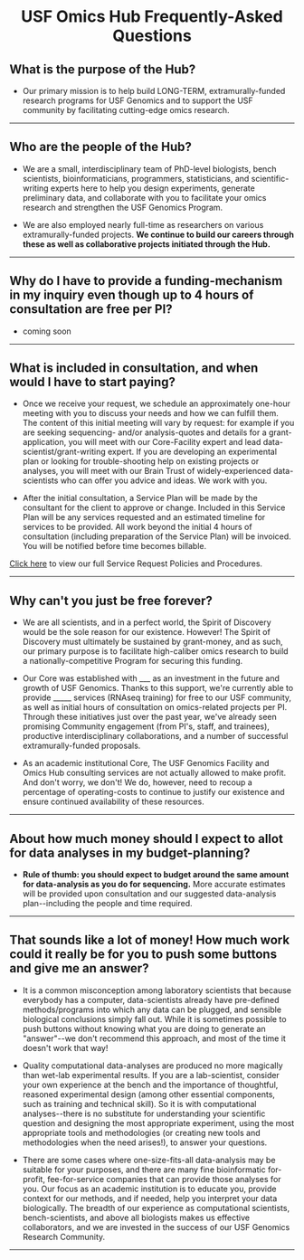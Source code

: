 <h1 style align="center">USF Omics Hub Frequently-Asked Questions</h1>

## What is the purpose of the Hub?

* Our primary mission is to help build LONG-TERM, extramurally-funded research programs for USF Genomics and to support the USF community by facilitating cutting-edge omics research. 
***

## Who are the people of the Hub?

* We are a small, interdisciplinary team of PhD-level biologists, bench scientists, bioinformaticians, programmers, statisticians, and scientific-writing experts here to help you design experiments, generate preliminary data, and collaborate with you to facilitate your omics research and strengthen the USF Genomics Program.

* We are also employed nearly full-time as researchers on various extramurally-funded projects. **We continue to build our careers through these as well as collaborative projects initiated through the Hub.**
***  		

## Why do I have to provide a funding-mechanism in my inquiry even though up to 4 hours of consultation are free per PI?
* coming soon
***

## What is included in consultation, and when would I have to start paying?
* Once we receive your request, we schedule an approximately one-hour meeting with you to discuss your needs and how we can fulfill them. The content of this initial meeting will vary by request: for example if you are seeking sequencing- and/or analysis-quotes and details for a grant-application, you will meet with our Core-Facility expert and lead data-scientist/grant-writing expert. If you are developing an experimental plan or looking for trouble-shooting help on existing projects or analyses, you will meet with our Brain Trust of widely-experienced data-scientists who can offer you advice and ideas. We work with you.

* After the initial consultation, a Service Plan will be made by the consultant for the client to approve or change. Included in this Service Plan will be any services requested and an estimated timeline for services to be provided. All work beyond the initial 4 hours of consultation (including preparation of the Service Plan) will be invoiced. You will be notified before time becomes billable.

<a href>Click here</a> to view our full Service Request Policies and Procedures.

***

## Why can't you just be free forever?

* We are all scientists, and in a perfect world, the Spirit of Discovery would be the sole reason for our existence. However! The Spirit of Discovery must ultimately be sustained by grant-money, and as such, our primary purpose is to facilitate high-caliber omics research to build a nationally-competitive Program for securing this funding. 

* Our Core was established with ___ as an investment in the future and growth of USF Genomics. Thanks to this support, we're currently able to provide _____ services (RNAseq training) for free to our USF community, as well as initial hours of consultation on omics-related projects per PI. Through these initiatives just over the past year, we've already seen promising Community engagement (from PI's, staff, and trainees), productive interdisciplinary collaborations, and a number of successful extramurally-funded proposals.

* As an academic institutional Core, The USF Genomics Facility and Omics Hub consulting services are not actually allowed to make profit. And don't worry, we don't! We do, however, need to recoup a percentage of operating-costs to continue to justify our existence and ensure continued availability of these resources.
		
***	
## About how much money should I expect to allot for data analyses in my budget-planning?

* **Rule of thumb: you should expect to budget around the same amount for data-analysis as you do for sequencing.** More accurate estimates will be provided upon consultation and our suggested data-analysis plan--including the people and time required.

***
		
## That sounds like a lot of money! How much work could it really be for you to push some buttons and give me an answer?

* It is a common misconception among laboratory scientists that because everybody has a computer, data-scientists already have pre-defined methods/programs into which any data can be plugged, and sensible biological conclusions simply fall out. While it is sometimes possible to push buttons without knowing what you are doing to generate an "answer"--we don't recommend this approach, and most of the time it doesn't work that way! 

* Quality computational data-analyses are produced no more magically than wet-lab experimental results. If you are a lab-scientist, consider your own experience at the bench and the importance of thoughtful, reasoned experimental design (among other essential components, such as training and technical skill). So it is with computational analyses--there is no substitute for understanding your scientific question and designing the most appropriate experiment, using the most appropriate tools and methodologies (or creating new tools and methodologies when the need arises!), to answer your questions.

* There are some cases where one-size-fits-all data-analysis may be suitable for your purposes, and there are many fine bioinformatic for-profit, fee-for-service companies that can provide those analyses for you. Our focus as an academic institution is to educate you, provide context for our methods, and if needed, help you interpret your data biologically. The breadth of our experience as computational scientists, bench-scientists, and above all biologists makes us effective collaborators, and we are invested in the success of our USF Genomics Research Community.

***
